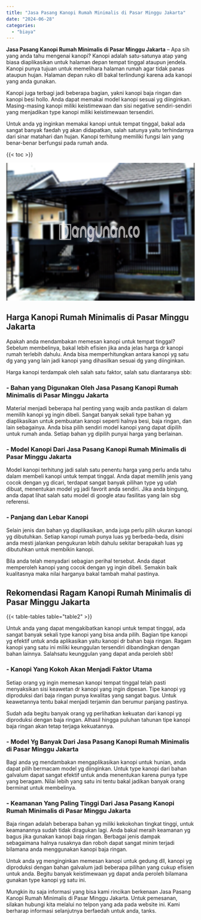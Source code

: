 ```yaml
---
title: "Jasa Pasang Kanopi Rumah Minimalis di Pasar Minggu Jakarta"
date: "2024-06-28"
categories: 
  - "biaya"
---
```


**Jasa Pasang Kanopi Rumah Minimalis di Pasar Minggu Jakarta** – Apa sih yang anda tahu mengenai kanopi? Kanopi adalah satu-satunya atap yang biasa diaplikasikan untuk halaman depan tempat tinggal ataupun jendela. Kanopi punya tujuan untuk memelihara halaman rumah agar tidak panas ataupun hujan. Halaman depan ruko dll bakal terlindungi karena ada kanopi yang anda gunakan.

Kanopi juga terbagi jadi beberapa bagian, yakni kanopi baja ringan dan kanopi besi hollo. Anda dapat memakai model kanopi sesuai yg diinginkan. Masing-masing kanopi miliki keistimewaan dan sisi negative sendiri-sendiri yang menjadikan type kanopi miliki keistimewaan tersendiri.

Untuk anda yg inginkan memakai kanopi untuk tempat tinggal, bakal ada sangat banyak faedah yg akan didapatkan, salah satunya yaitu terhindarnya dari sinar matahari dan hujan. Kanopi terhitung memiliki fungsi lain yang benar-benar berfungsi pada rumah anda.

{{< toc >}}

![Jasa Pasang Kanopi Rumah Minimalis di Pasar Minggu Jakarta](/images/harga-kanopi-minimalis-50.png)

## Harga Kanopi Rumah Minimalis di Pasar Minggu Jakarta

Apakah anda mendambakan memesan kanopi untuk tempat tinggal? Sebelum membelinya, bakal lebih efisien jika anda jelas harga dr kanopi rumah terlebih dahulu. Anda bisa memperhitungkan antara kanopi yg satu dg yang yang lain jadi kanopi yang dihasilkan sesuai dg yang diinginkan.

Harga kanopi terdampak oleh salah satu faktor, salah satu diantaranya sbb:

### \- Bahan yang Digunakan Oleh Jasa Pasang Kanopi Rumah Minimalis di Pasar Minggu Jakarta

Material menjadi beberapa hal penting yang wajib anda pastikan di dalam memilih kanopi yg ingin dibeli. Sangat banyak sekali type bahan yg diaplikasikan untuk pembuatan kanopi seperti halnya besi, baja ringan, dan lain sebagainya. Anda bisa pilih sendiri model kanopi yang dapat dipilih untuk rumah anda. Setiap bahan yg dipilih punyai harga yang berlainan.

### \- Model Kanopi Dari Jasa Pasang Kanopi Rumah Minimalis di Pasar Minggu Jakarta

Model kanopi terhitung jadi salah satu penentu harga yang perlu anda tahu dalam membeli kanopi untuk tempat tinggal. Anda dapat memilih jenis yang cocok dengan yg dicari, terdapat sangat banyak pilihan type yg udah dibuat, menentukan model yg jadi favorit anda sendiri. Jika anda bingung, anda dapat lihat salah satu model di google atau fasilitas yang lain sbg referensi.

### \- Panjang dan Lebar Kanopi

Selain jenis dan bahan yg diaplikasikan, anda juga perlu pilih ukuran kanopi yg dibutuhkan. Setiap kanopi rumah punya luas yg berbeda-beda, disini anda mesti jalankan pengukuran lebih dahulu sekitar berapakah luas yg dibutuhkan untuk membikin kanopi.

Bila anda telah menyadari sebagian perihal tersebut. Anda dapat memperoleh kanopi yang cocok dengan yg ingin dibeli. Semakin baik kualitasnya maka nilai harganya bakal tambah mahal pastinya.

## Rekomendasi Ragam Kanopi Rumah Minimalis di Pasar Minggu Jakarta

{{< table-tables table="table2" >}}

Untuk anda yang dapat mengakibatkan kanopi untuk tempat tinggal, ada sangat banyak sekali type kanopi yang bisa anda pilih. Bagian tipe kanopi yg efektif untuk anda aplikasikan yaitu kanopi dr bahan baja ringan. Ragam kanopi yang satu ini miliki keunggulan tersendiri dibandingkan dengan bahan lainnya. Salahsatu keunggulan yang dapat anda peroleh sbb!

### \- Kanopi Yang Kokoh Akan Menjadi Faktor Utama

Setiap orang yg ingin memesan kanopi tempat tinggal telah pasti menyaksikan sisi keawetan dr kanopi yang ingin dipesan. Tipe kanopi yg diproduksi dari baja ringan punya kwalitas yang sangat bagus. Untuk keawetannya tentu bakal menjadi terjamin dan berumur panjang pastinya.

Sudah ada begitu banyak orang yg perlihatkan kekuatan dari kanopi yg diproduksi dengan baja ringan. Alhasil hingga puluhan tahunan tipe kanopi baja ringan akan tetap terjaga kekuatannya.

### \- Model Yg Banyak Dari Jasa Pasang Kanopi Rumah Minimalis di Pasar Minggu Jakarta

Bagi anda yg mendambakan mengaplikasikan kanopi untuk hunian, anda dapat pilih bermacam model yg diinginkan. Untuk type kanopi dari bahan galvalum dapat sangat efektif untuk anda menentukan karena punya type yang beragam. Nilai lebih yang satu ini tentu bakal jadikan banyak orang berminat untuk membelinya.

### \- Keamanan Yang Paling Tinggi Dari Jasa Pasang Kanopi Rumah Minimalis di Pasar Minggu Jakarta

Baja ringan adalah beberapa bahan yg miliki kekokohan tingkat tinggi, untuk keamanannya sudah tidak diragukan lagi. Anda bakal meraih keamanan yg bagus jika gunakan kanopi baja ringan. Berbagai jenis dampak sebagaimana halnya rusaknya dan roboh dapat sangat minim terjadi bilamana anda menggunakan kanopi baja ringan.

Untuk anda yg menginginkan memesan kanopi untuk gedung dll, kanopi yg diproduksi dengan bahan galvalum jadi beberapa pilihan yang cukup efisien untuk anda. Begitu banyak keistimewaan yg dapat anda peroleh bilamana gunakan type kanopi yg satu ini.

Mungkin itu saja informasi yang bisa kami rincikan berkenaan Jasa Pasang Kanopi Rumah Minimalis di Pasar Minggu Jakarta. Untuk pemesanan, silakan hubungi kita melalui no telpon yang ada pada website ini. Kami berharap informasi selanjutnya berfaedah untuk anda, tanks.
